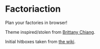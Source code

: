 # Factoriaction

Plan your factories in browser!

Theme inspired/stolen from [Brittany Chiang](https://halcyon-theme.netlify.app/).

Initial hitboxes taken from [the wiki](https://satisfactory.fandom.com/wiki/Buildings#Dimensions).

